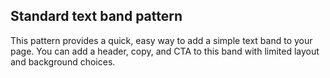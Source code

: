 ## Standard text band pattern
This pattern provides a quick, easy way to add a simple text band to your page.  You can add a header, copy, and CTA to this band with limited layout and background choices.

